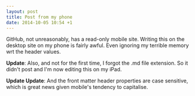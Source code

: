 ```yaml
---
layout: post
title: Post from my phone
date: 2014-10-05 10:54 +1
---
```

GitHub, not unreasonably, has a read-only mobile site. Writing this on the desktop site on my phone is fairly awful. Even ignoring my terrible memory wrt the header values.

**Update**:
Also, and not for the first time, I forgot the .md file extension. So it didn't post and I'm now editing this on my iPad.

**Update Update**:
And the front matter header properties are case sensitive, which is great news given mobile's tendency to capitalise.
